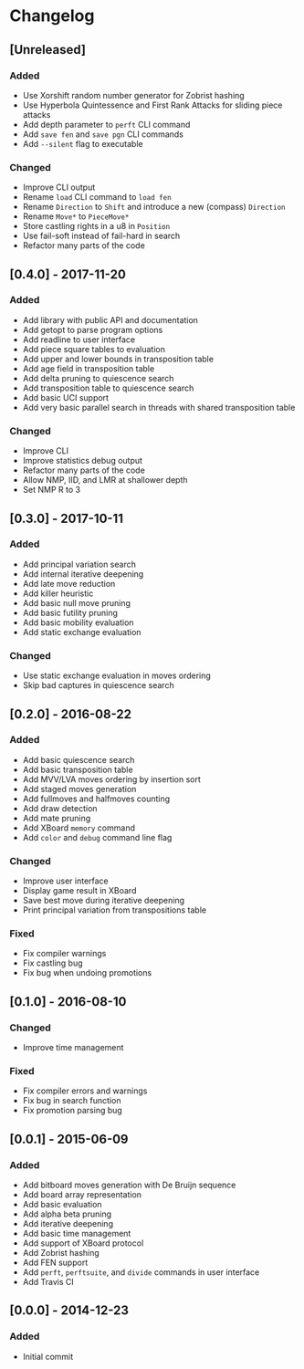 # Changelog

## [Unreleased]

### Added
- Use Xorshift random number generator for Zobrist hashing
- Use Hyperbola Quintessence and First Rank Attacks for sliding piece attacks
- Add depth parameter to `perft` CLI command
- Add `save fen` and `save pgn` CLI commands
- Add `--silent` flag to executable

### Changed
- Improve CLI output
- Rename `load` CLI command to `load fen`
- Rename `Direction` to `Shift` and introduce a new (compass) `Direction`
- Rename `Move*` to `PieceMove*`
- Store castling rights in a u8 in `Position`
- Use fail-soft instead of fail-hard in search
- Refactor many parts of the code

## [0.4.0] - 2017-11-20

### Added
- Add library with public API and documentation
- Add getopt to parse program options
- Add readline to user interface
- Add piece square tables to evaluation
- Add upper and lower bounds in transposition table
- Add age field in transposition table
- Add delta pruning to quiescence search
- Add transposition table to quiescence search
- Add basic UCI support
- Add very basic parallel search in threads with shared transposition table

### Changed
- Improve CLI
- Improve statistics debug output
- Refactor many parts of the code
- Allow NMP, IID, and LMR at shallower depth
- Set NMP R to 3

## [0.3.0] - 2017-10-11

### Added
- Add principal variation search
- Add internal iterative deepening
- Add late move reduction
- Add killer heuristic
- Add basic null move pruning
- Add basic futility pruning
- Add basic mobility evaluation
- Add static exchange evaluation

### Changed
- Use static exchange evaluation in moves ordering
- Skip bad captures in quiescence search


## [0.2.0] - 2016-08-22

### Added
- Add basic quiescence search
- Add basic transposition table
- Add MVV/LVA moves ordering by insertion sort
- Add staged moves generation
- Add fullmoves and halfmoves counting
- Add draw detection
- Add mate pruning
- Add XBoard `memory` command
- Add `color` and `debug` command line flag


### Changed
- Improve user interface
- Display game result in XBoard
- Save best move during iterative deepening
- Print principal variation from transpositions table

### Fixed
- Fix compiler warnings
- Fix castling bug
- Fix bug when undoing promotions


## [0.1.0] - 2016-08-10

### Changed
- Improve time management

### Fixed
- Fix compiler errors and warnings
- Fix bug in search function
- Fix promotion parsing bug


## [0.0.1] - 2015-06-09

### Added
- Add bitboard moves generation with De Bruijn sequence
- Add board array representation
- Add basic evaluation
- Add alpha beta pruning
- Add iterative deepening
- Add basic time management
- Add support of XBoard protocol
- Add Zobrist hashing
- Add FEN support
- Add `perft`, `perftsuite`, and `divide` commands in user interface
- Add Travis CI


## [0.0.0] - 2014-12-23

### Added
- Initial commit
